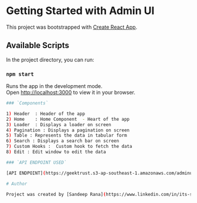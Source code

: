 # Getting Started with Admin UI

This project was bootstrapped with [Create React App](https://github.com/facebook/create-react-app).

## Available Scripts

In the project directory, you can run:

### `npm start`

Runs the app in the development mode.  
Open [http://localhost:3000](http://localhost:3000) to view it in your browser.

```sh
### `Components`
```

```sh
1) Header  : Header of the app
2) Home    : Home Component  - Heart of the app
3) Loader  : Displays a loader on screen
4) Pagination : Displays a pagination on screen
5) Table : Represents the data in tabular form
6) Search : Displays a search bar on screen
7) Custom Hooks :  Custom hook to fetch the data
8) Edit : Edit window to edit the data
```

```sh
### `API ENDPOINT USED`

[API ENDPOINT](https://geektrust.s3-ap-southeast-1.amazonaws.com/adminui-problem/members.json)
```

```sh
# Author
```

```sh
Project was created by [Sandeep Rana](https://www.linkedin.com/in/its-sandeeprana/)
```
